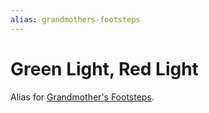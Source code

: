 ```yaml
---
alias: grandmothers-footsteps
---
```

# Green Light, Red Light

Alias for [Grandmother's Footsteps](grandmothers-footsteps.md).